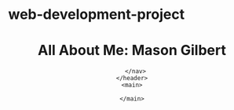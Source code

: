 # web-development-project
<!DOCTYPE html>
<html>
  <head>
    <title>All About Me</title>
  </head>
  <body>
    <header>
      <h1>All About Me: Mason Gilbert</h1>
      <nav>
        
      </nav>
    </header>
    <main>

    </main>
  </body>
</html>
